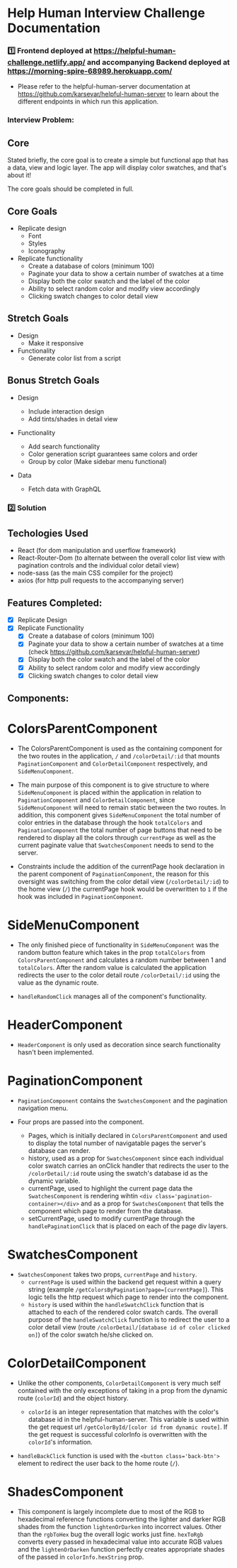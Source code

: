 # Help Human Interview Challenge Documentation

### 1️⃣ Frontend deployed at https://helpful-human-challenge.netlify.app/ and accompanying Backend deployed at https://morning-spire-68989.herokuapp.com/

- Please refer to the helpful-human-server documentation at https://github.com/karsevar/helpful-human-server to learn about the different endpoints in which run this application.

### Interview Problem:

## Core

Stated briefly, the core goal is to create a simple but functional app that has a data, view and logic layer. The app will display color swatches, and that's about it!

The core goals should be completed in full.

## Core Goals

- Replicate design
  - Font
  - Styles
  - Iconography
- Replicate functionality
  - Create a database of colors (minimum 100)
  - Paginate your data to show a certain number of swatches at a time
  - Display both the color swatch and the label of the color
  - Ability to select random color and modify view accordingly
  - Clicking swatch changes to color detail view

## Stretch Goals

- Design
  - Make it responsive
- Functionality
  - Generate color list from a script

## Bonus Stretch Goals

- Design

  - Include interaction design
  - Add tints/shades in detail view

- Functionality

  - Add search functionality
  - Color generation script guarantees same colors and order
  - Group by color (Make sidebar menu functional)

- Data
  - Fetch data with GraphQL

### 2️⃣ Solution

## Techologies Used

- React (for dom manipulation and userflow framework)
- React-Router-Dom (to alternate between the overall color list view with pagination controls and the individual color detail view)
- node-sass (as the main CSS compiler for the project)
- axios (for http pull requests to the accompanying server)

## Features Completed:

- [x] Replicate Design
- [x] Replicate Functionality
  - [x] Create a database of colors (minimum 100)
  - [x] Paginate your data to show a certain number of swatches at a time (check https://github.com/karsevar/helpful-human-server)
  - [x] Display both the color swatch and the label of the color
  - [x] Ability to select random color and modify view accordingly
  - [x] Clicking swatch changes to color detail view

## Components:

# ColorsParentComponent

- The ColorsParentComponent is used as the containing component for the two routes in the application, `/` and `/colorDetail/:id` that mounts `PaginationComponent` and `ColorDetailComponent` respectively, and `SideMenuComponent`.

- The main purpose of this component is to give structure to where `SideMenuComponent` is placed within the application in relation to `PaginationComponent` and `ColorDetailComponent`, since `SideMenuComponent` will need to remain static between the two routes. In addition, this component gives `SideMenuComponent` the total number of color entries in the database through the hook `totalColors` and `PaginationComponent` the total number of page buttons that need to be rendered to display all the colors through `currentPage` as well as the current paginate value that `SwatchesComponent` needs to send to the server.

- Constraints include the addition of the currentPage hook declaration in the parent component of `PaginationComponent`, the reason for this oversight was switching from the color detail view (`/colorDetail/:id`) to the home view (`/`) the currentPage hook would be overwritten to `1` if the hook was included in `PaginationComponent`.

# SideMenuComponent

- The only finished piece of functionality in `SideMenuComponent` was the random button feature which takes in the prop `totalColors` from `ColorsParentComponent` and calculates a random number between 1 and `totalColors`. After the random value is calculated the application redirects the user to the color detail route `/colorDetail/:id` using the value as the dynamic route.

- `handleRandomClick` manages all of the component's functionality.

# HeaderComponent

- `HeaderComponent` is only used as decoration since search functionality hasn't been implemented.

# PaginationComponent

- `PaginationComponent` contains the `SwatchesComponent` and the pagination navigation menu.

- Four props are passed into the component.
  - Pages, which is initially declared in `ColorsParentComponent` and used to display the total number of navigatable pages the server's database can render.
  - history, used as a prop for `SwatchesComponent` since each individual color swatch carries an onClick handler that redirects the user to the `/colorDetail/:id` route using the swatch's database id as the dynamic variable.
  - currentPage, used to highlight the current page data the `SwatchesComponent` is rendering wihtin `<div class='pagination-container></div>` and as a prop for `SwatchesComponent` that tells the component which page to render from the database.
  - setCurrentPage, used to modify currentPage through the `handlePaginationClick` that is placed on each of the page div layers.

# SwatchesComponent

- `SwatchesComponent` takes two props, `currentPage` and `history`.
  - `currentPage` is used within the backend get request within a query string (example `/getColorsByPagination?page=[currentPage]`). This logic tells the http request which page to render into the component.
  - `history` is used within the `handleSwatchClick` function that is attached to each of the rendered color swatch cards. The overall purpose of the `handleSwatchClick` function is to redirect the user to a color detail view (route `/colorDetail/[database id of color clicked on]`) of the color swatch he/she clicked on.

# ColorDetailComponent

- Unlike the other components, `ColorDetailComponent` is very much self contained with the only exceptions of taking in a prop from the dynamic route (`colorId`) and the object history.

  - `colorId` is an integer representation that matches with the color's database id in the helpful-human-server. This variable is used within the get request url `/getColorById/[color id from dynamic route]`. If the get request is successful colorInfo is overwritten with the `colorId`'s information.

- `handleBackClick` function is used with the `<button class='back-btn'>` element to redirect the user back to the home route (`/`).

# ShadesComponent

- This component is largely incomplete due to most of the RGB to hexadecimal reference functions converting the lighter and darker RGB shades from the function `lightenOrDarken` into incorrect values. Other than the `rgbToHex` bug the overall logic works just fine. `hexToRgb` converts every passed in hexadecimal value into accurate RGB values and the `lightenOrDarken` function perfectly creates appropriate shades of the passed in `colorInfo.hexString` prop.
